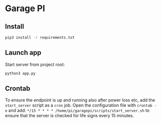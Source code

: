 # Garage PI

## Install

```bash
pip3 install -r requirements.txt
```

## Launch app

Start server from project root:

```bash
python3 app.py
```

## Crontab

To ensure the endpoint is up and running also after power loss etc, add the `start_server` script as a `cron` job. Open the configuration file with `crontab -e` and add: `*/15 * * * * /home/pi/garagepi/scripts/start_server.sh` to ensure that the server is checked for life signs every 15 minutes.

